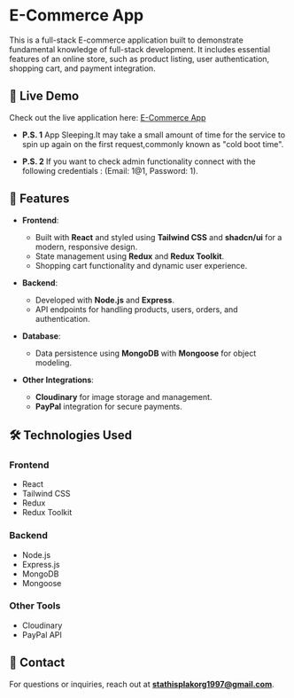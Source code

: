 # E-Commerce App

This is a full-stack E-commerce application built to demonstrate fundamental knowledge of full-stack development. It includes essential features of an online store, such as product listing, user authentication, shopping cart, and payment integration.

## 🚀 Live Demo

Check out the live application here: [E-Commerce App](https://ecommerce-px2q.onrender.com/shop/home)

- **P.S. 1** App Sleeping.It may take a small amount of time for the service to spin up again on the first request,commonly known as "cold boot time".
  
- **P.S. 2** If you want to check admin functionality connect with the following credentials : (Email: 1@1, Password: 1).

## 📖 Features

- **Frontend**:
  - Built with **React** and styled using **Tailwind CSS** and **shadcn/ui** for a modern, responsive design.
  - State management using **Redux** and **Redux Toolkit**.
  - Shopping cart functionality and dynamic user experience.

- **Backend**:
  - Developed with **Node.js** and **Express**.
  - API endpoints for handling products, users, orders, and authentication.

- **Database**:
  - Data persistence using **MongoDB** with **Mongoose** for object modeling.

- **Other Integrations**:
  - **Cloudinary** for image storage and management.
  - **PayPal** integration for secure payments.

## 🛠️ Technologies Used

### Frontend
- React
- Tailwind CSS
- Redux
- Redux Toolkit

### Backend
- Node.js
- Express.js
- MongoDB
- Mongoose

### Other Tools
- Cloudinary
- PayPal API




## 📧 Contact

For questions or inquiries, reach out at **stathisplakorg1997@gmail.com**.

